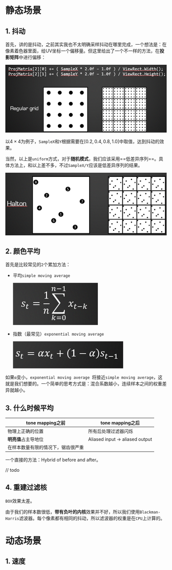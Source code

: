 # 静态场景

## 1. 抖动

首先，讲的是抖动，之前其实我也不太明确采样抖动在哪里完成，一个想法是：在像素着色器里面，给UV坐标一个偏移量。但这里给出了一个不一样的方法，在**投影矩阵**中进行偏移：

![image-20211102150420891](UE4_TAA_PPT笔记.assets/image-20211102150420891.png)

以$4 \times 4$为例子，`SampleX`和`Y`根据需要在$[0.2,0.4,0.8,1.0]$中取值，达到抖动的效果。

当然，以上是`uniform`方式，对于**随机模式**，我们应该采用==低差异序列==。具体方法上，和以上差不多，不过`SampleX/Y`应该是低差异序列的结果。

![image-20211102151123509](UE4_TAA_PPT笔记.assets/image-20211102151123509.png)



## 2. 颜色平均

首先是比较常见的`2`个累加方法：

- 平均`simple moving average`

  ![image-20211102152046939](UE4_TAA_PPT笔记.assets/image-20211102152046939.png)

- 指数（最常见）`exponential moving average `

  ![image-20211102152101889](UE4_TAA_PPT笔记.assets/image-20211102152101889.png)

如果`α`变小，`exponential moving average `将接近`simple moving average`，这就是我们想要的。一个简单的思考方式是：混合系数越小，连续样本之间的权重差异就越小。



## 3. 什么时候平均

| tone mapping之前                   | tone mapping之后               |
| ---------------------------------- | ------------------------------ |
| 物理上正确的位置                   | 所有后处理过滤器闪烁           |
| **明亮值**占主导地位               | Aliased input → aliased output |
| 在样本数量有限的情况下，锯齿很严重 |                                |

一个直接的方法：Hybrid of before and after。

// todo



## 4. 重建过滤核

`BOX`效果太差。

由于我们的样本数很低，**带有负叶的内核**效果并不好，所以我们使用`Blackman-Harris`滤波器。每个像素都有相同的抖动，所以滤波器的权重是在`CPU`上计算的。



# 动态场景

## 1. 速度

